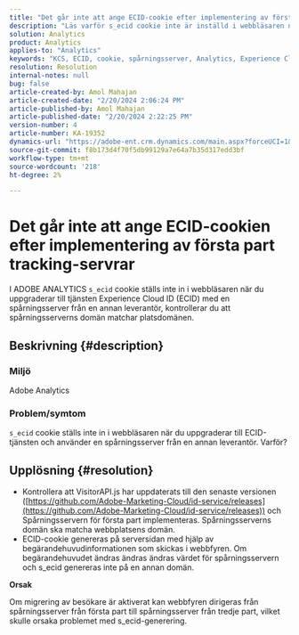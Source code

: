 ```yaml
---
title: "Det går inte att ange ECID-cookie efter implementering av första part tracking-servrar"
description: "Läs varför s_ecid cookie inte är inställd i webbläsaren när du uppgraderar till ECID-tjänsten i Adobe Analytics."
solution: Analytics
product: Analytics
applies-to: "Analytics"
keywords: "KCS, ECID, cookie, spårningsserver, Analytics, Experience Cloud-ID"
resolution: Resolution
internal-notes: null
bug: false
article-created-by: Amol Mahajan
article-created-date: "2/20/2024 2:06:24 PM"
article-published-by: Amol Mahajan
article-published-date: "2/20/2024 2:22:25 PM"
version-number: 4
article-number: KA-19352
dynamics-url: "https://adobe-ent.crm.dynamics.com/main.aspx?forceUCI=1&pagetype=entityrecord&etn=knowledgearticle&id=c168863a-f9cf-ee11-9079-6045bd006295"
source-git-commit: f8b173d4f70f5db99129a7e64a7b35d317edd3bf
workflow-type: tm+mt
source-wordcount: '218'
ht-degree: 2%

---
```


# Det går inte att ange ECID-cookien efter implementering av första part tracking-servrar


I ADOBE ANALYTICS `s_ecid` cookie ställs inte in i webbläsaren när du uppgraderar till tjänsten Experience Cloud ID (ECID) med en spårningsserver från en annan leverantör, kontrollerar du att spårningsserverns domän matchar platsdomänen.

## Beskrivning {#description}


### <b>Miljö</b>

Adobe Analytics



### <b>Problem/symtom</b>

`s_ecid` cookie ställs inte in i webbläsaren när du uppgraderar till ECID-tjänsten och använder en spårningsserver från en annan leverantör. Varför?


## Upplösning {#resolution}


- Kontrollera att VisitorAPI.js har uppdaterats till den senaste versionen ([https://github.com/Adobe-Marketing-Cloud/id-service/releases](https://github.com/Adobe-Marketing-Cloud/id-service/releases)) och Spårningsservern för första part implementeras. Spårningsserverns domän ska matcha webbplatsens domän.
- ECID-cookie genereras på serversidan med hjälp av begärandehuvudinformationen som skickas i webbfyren. Om begärandehuvudet ändras ändras ändras värdet för spårningsservern och s_ecid genereras inte på en annan domän.


<b>Orsak</b>

Om migrering av besökare är aktiverat kan webbfyren dirigeras från spårningsserver från första part till spårningsserver från tredje part, vilket skulle orsaka problemet med s_ecid-generering.
